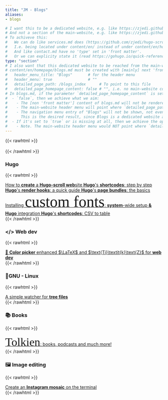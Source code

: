 ```yaml
---
title: "JM - Blogs"
aliases:
- blogs

# I want this to be a dedicated website, e.g. like https://zjedi.github.io/hugo-scroll/services/ which renders content/en/services.md
# And not a section of the main-website, e.g. like https://zjedi.github.io/hugo-scroll/#contact  which renders content/en/homepage/contact.md
# To achiveve this:
#   We can do like services.md does (https://github.com/zjedi/hugo-scroll/blob/master/exampleSite/content/en/services.md?plain=1)
#   I.e. being located under content/en/ instead of under content/en/homepage/
#   And like contact.md have no 'type' set in 'front matter'.
#   Or we can explicity state it (read https://gohugo.io/quick-reference/glossary/#content-type):
type: "section"
# I also want that this dedicated website to be reached from the main-website header menu (like Services, About Me, Contact,... in https://zjedi.github.io/hugo-scroll/). So:
# content/en/homepage/blogs.md must be created with [mainly] next 'front matter':
#   header_menu_title: "Blogs"       # for the header menu
#   header_menu: true                # ""
#   detailed_page_path: /blogs_index      # To point to this file
#   detailed_page_homepage_content: false # "", i.e. no main-website content, details below
# In blogs.md, if the parameter `detailed_page_homepage_content` is set to
#  - `false`, then we achieve what we aim:
#    - The [non 'front matter'] content of blogs.md will not be rendered into a [sub]section of the main-website (like contact.md does). 
#    - The main-website header menu will point where `detailed_page_path` points to.
#    - The navigation menu entry of "Blogs" will not be shown, not even if `navigation_menu_title` would be explicit in the 'front matter'.
#      This is the desired result, since Blogs is a dedicated website and not a section of the main-website to be easy reacheable from nav menus. 
#  - If it's set to `true` or is missing at all, then we achieve the oppositive results from the just explained `false` case. I.e. like in contact.md.
#    - Note. The main-website header menu would NOT point where `detailed_page_path` points to. But to the #blogs section of the main-website.
---
```



{{< rawhtml >}}
  <br>
  <br>
{{< /rawhtml >}}

### Hugo

{{< rawhtml >}}
<div class="blogs_index">
  <a href="/blogs/create_hugo_website/" class="no-underline-except-hover">
  How to <strong>create</strong> a <strong>Hugo-scroll web</strong>site
  </a>

  <a href="/blogs/hugo_shortcodes/" class="no-underline-except-hover">
  <strong>Hugo</strong>'s <strong>shortcodes</strong>: step by step
  </a>

  <a href="/blogs/hugo_render_hooks/" class="no-underline-except-hover">
  <strong>Hugo</strong>'s <strong>render hooks</strong>: a quick guide
  </a>

  <a href="/blogs/hugo_page_bundles/" class="no-underline-except-hover">
  <strong>Hugo</strong>'s <strong>page bundles</strong>: the basics
  </a>

  <a href="/blogs/nerd_fonts_and_more/" class="no-underline-except-hover">
  Installing 
  <span style="font-family: 'Great Vibes', cursive; font-size: 3.1rem;">custom fonts</span>:
  <strong>system</strong>-wide setup <strong>& Hugo</strong> integration
  </a>

  <a href="/blogs/hugo_shortcode_csv_to_table/" class="no-underline-except-hover">
  <strong>Hugo</strong>'s <strong>shortcodes</strong>: CSV to table
  </a>
</div>
{{< /rawhtml >}}


### </> Web dev

{{< rawhtml >}}
<div class="blogs_index">
  <a href="/blogs/color_picker/" class="no-underline-except-hover">
  🎨 <strong>Color picker</strong> enhanced
  </a>

  <a href="/blogs/latex_for_webdev/" class="no-underline-except-hover">
  $\LaTeX$ and $\text{Ti}\textit{k}\text{Z}$ for <strong>web dev</strong>
  </a>
</div>
{{< /rawhtml >}}


### 🐧GNU - Linux

{{< rawhtml >}}
<div class="blogs_index">
  <a href="/blogs/watcher_tree_files/" class="no-underline-except-hover">
  A simple watcher for <strong>tree files</strong>
  </a>
</div>
{{< /rawhtml >}}


### 📚 Books

{{< rawhtml >}}
<div class="blogs_index">
  <a href="/blogs/tolkien/" class="no-underline-except-hover">
  <span style="font-family: 'MiddleEarth JoannaVu', cursive; font-size: 2.3rem;">Tolkien</span>:
  books, podcasts and much more!
  </a>
</div>
{{< /rawhtml >}}

### 🖼️ Image editing

{{< rawhtml >}}
<div class="blogs_index">
  <a href="/blogs/instagram_mosaic/" class="no-underline-except-hover">
  Create an <strong>Instagram mosaic</strong> on the terminal
  </a>
  <br>
</div>
{{< /rawhtml >}}
